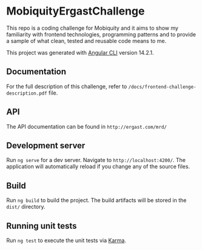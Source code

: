 # MobiquityErgastChallenge

This repo is a coding challenge for Mobiquity and it aims to show my familiarity with frontend technologies, programming patterns and to provide a sample of what clean, tested and reusable code means to me.

This project was generated with [Angular CLI](https://github.com/angular/angular-cli) version 14.2.1.

## Documentation

For the full description of this challenge, refer to `/docs/frontend-challenge-description.pdf` file.

## API

The API documentation can be found in `http://ergast.com/mrd/`

## Development server

Run `ng serve` for a dev server. Navigate to `http://localhost:4200/`. The application will automatically reload if you change any of the source files.

## Build

Run `ng build` to build the project. The build artifacts will be stored in the `dist/` directory.

## Running unit tests

Run `ng test` to execute the unit tests via [Karma](https://karma-runner.github.io).
